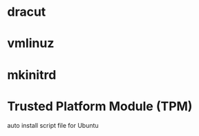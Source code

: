 

# dracut

# vmlinuz

# mkinitrd

# Trusted Platform Module (TPM)

auto install script file for Ubuntu
 